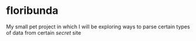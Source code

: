 # floribunda
My small pet project in which I will be exploring ways to parse certain types of data from certain *secret* site
